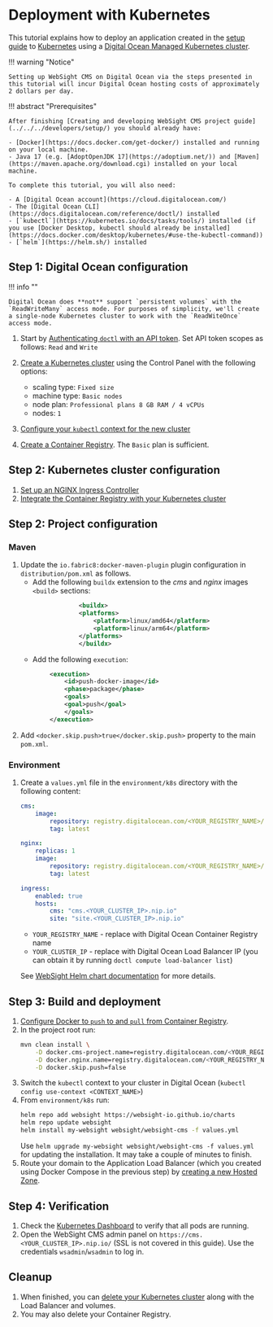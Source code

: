 #  Deployment with Kubernetes
This tutorial explains how to deploy an application created in the [setup guide](../../../developers/setup/) to [Kubernetes](https://kubernetes.io/) using a [Digital Ocean Managed Kubernetes cluster](https://www.digitalocean.com/products/kubernetes).

!!! warning "Notice"

    Setting up WebSight CMS on Digital Ocean via the steps presented in this tutorial will incur Digital Ocean hosting costs of approximately 2 dollars per day.


!!! abstract "Prerequisites"

    After finishing [Creating and developing WebSight CMS project guide](../../../developers/setup/) you should already have:
    
    - [Docker](https://docs.docker.com/get-docker/) installed and running on your local machine.
    - Java 17 (e.g. [AdoptOpenJDK 17](https://adoptium.net/)) and [Maven](https://maven.apache.org/download.cgi) installed on your local machine.
    
    To complete this tutorial, you will also need:

    - A [Digital Ocean account](https://cloud.digitalocean.com/)
    - The [Digital Ocean CLI](https://docs.digitalocean.com/reference/doctl/) installed
    - [`kubectl`](https://kubernetes.io/docs/tasks/tools/) installed (if you use [Docker Desktop, kubectl should already be installed](https://docs.docker.com/desktop/kubernetes/#use-the-kubectl-command))
    - [`helm`](https://helm.sh/) installed

## Step 1: Digital Ocean configuration

!!! info ""

    Digital Ocean does **not** support `persistent volumes` with the `ReadWriteMany` access mode. For purposes of simplicity, we'll create a single-node Kubernetes cluster to work with the `ReadWiteOnce` access mode.

1. Start by [Authenticating `doctl` with an API token](https://docs.digitalocean.com/reference/doctl/how-to/install/). Set API token scopes as follows: `Read` and `Write`
2. [Create a Kubernetes cluster](https://docs.digitalocean.com/products/kubernetes/how-to/create-clusters/) using the Control Panel with the following options:
    - scaling type: `Fixed size`
    - machine type: `Basic nodes`
    - node plan: `Professional plans 8 GB RAM / 4 vCPUs`
    - nodes: `1`



3. [Configure your `kubectl` context for the new cluster](https://docs.digitalocean.com/products/kubernetes/how-to/connect-to-cluster/#doctl)
4. [Create a Container Registry](https://docs.digitalocean.com/products/container-registry/quickstart/). The `Basic` plan is sufficient.


## Step 2: Kubernetes cluster configuration

1. [Set up an NGINX Ingress Controller](https://kubernetes.github.io/ingress-nginx/deploy/#digital-ocean)
2. [Integrate the Container Registry with your Kubernetes cluster](https://docs.digitalocean.com/products/container-registry/how-to/use-registry-docker-kubernetes/#kubernetes-integration)

## Step 2: Project configuration

### Maven

1. Update the `io.fabric8:docker-maven-plugin` plugin configuration in `distribution/pom.xml` as follows. 
    - Add the following `buildx` extension to the _cms_ and _nginx_ images `<build>` sections:
    ```xml
                    <buildx>
                    <platforms>
                        <platform>linux/amd64</platform>
                        <platform>linux/arm64</platform>
                    </platforms>
                    </buildx>
    ```
    - Add the following `execution`:
    ```xml
            <execution>
                <id>push-docker-image</id>
                <phase>package</phase>
                <goals>
                <goal>push</goal>
                </goals>
            </execution>
    ```
2. Add `<docker.skip.push>true</docker.skip.push>` property to the main `pom.xml`.

### Environment

1. Create a `values.yml` file in the `environment/k8s` directory with the following content:

    ```yaml
    cms:
        image: 
            repository: registry.digitalocean.com/<YOUR_REGISTRY_NAME>/cms
            tag: latest

    nginx:
        replicas: 1
        image: 
            repository: registry.digitalocean.com/<YOUR_REGISTRY_NAME>/nginx
            tag: latest

    ingress:
        enabled: true
        hosts:
            cms: "cms.<YOUR_CLUSTER_IP>.nip.io"
            site: "site.<YOUR_CLUSTER_IP>.nip.io"
    ```
    - `YOUR_REGISTRY_NAME` - replace with Digital Ocean Container Registry name
    - `YOUR_CLUSTER_IP` - replace with Digital Ocean Load Balancer IP (you can obtain it by running `doctl compute load-balancer list`)

    See [WebSight Helm chart documentation](https://github.com/websight-io/charts#parameters) for more details.

## Step 3: Build and deployment

1. [Configure Docker to `push` to and `pull` from Container Registry](https://docs.digitalocean.com/products/container-registry/how-to/use-registry-docker-kubernetes/#docker-integration).
2. In the project root run:
    ```bash
    mvn clean install \
        -D docker.cms-project.name=registry.digitalocean.com/<YOUR_REGISTRY_NAME>/cms \
        -D docker.nginx.name=registry.digitalocean.com/<YOUR_REGISTRY_NAME>/nginx \
        -D docker.skip.push=false
    ```
3. Switch the `kubectl` context to your cluster in Digital Ocean (`kubectl config use-context <CONTEXT_NAME>`)
3. From `environment/k8s` run:
    ```bash
    helm repo add websight https://websight-io.github.io/charts
    helm repo update websight
    helm install my-websight websight/websight-cms -f values.yml
    ```
    Use `helm upgrade my-websight websight/websight-cms -f values.yml` for updating the installation.
    It may take a couple of minutes to finish.
5. Route your domain to the Application Load Balancer (which you created using Docker Compose in the previous step) by [creating a new Hosted Zone](https://docs.aws.amazon.com/Route53/latest/DeveloperGuide/routing-to-elb-load-balancer.html).

## Step 4: Verification

1. Check the [Kubernetes Dashboard](https://cloud.digitalocean.com/kubernetes/clusters) to verify that all pods are running.
2. Open the WebSight CMS admin panel on `https://cms.<YOUR_CLUSTER_IP>.nip.io/` (SSL is not covered in this guide). Use the credentials `wsadmin`/`wsadmin` to log in.

## Cleanup

1. When finished, you can [delete your Kubernetes cluster](https://docs.digitalocean.com/products/kubernetes/how-to/destroy-clusters/) along with the Load Balancer and volumes.
2. You may also delete your Container Registry.
